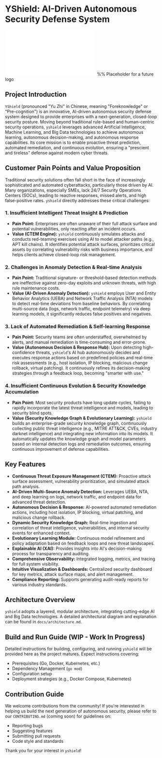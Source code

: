 # YShield: AI-Driven Autonomous Security Defense System

![README中文版](README-zh.md) %% Placeholder for a future logo

## Project Introduction

`YShield` (pronounced "Yu Zhi" in Chinese, meaning "Foreknowledge" or "Pre-cognition") is an innovative, AI-driven autonomous security defense system designed to provide enterprises with a next-generation, closed-loop security posture. Moving beyond traditional rule-based and human-centric security operations, `yshield` leverages advanced Artificial Intelligence, Machine Learning, and Big Data technologies to achieve autonomous learning, autonomous decision-making, and autonomous response capabilities. Its core mission is to enable proactive threat prediction, automated remediation, and continuous evolution, ensuring a "prescient and tireless" defense against modern cyber threats.

## Customer Pain Points and Value Proposition

Traditional security solutions often fall short in the face of increasingly sophisticated and automated cyberattacks, particularly those driven by AI. Many organizations, especially SMEs, lack 24/7 Security Operations Centers (SOCs), leading to reactive responses, missed alerts, and high false-positive rates. `yshield` directly addresses these critical challenges:

### 1. Insufficient Intelligent Threat Insight & Prediction
*   **Pain Point:** Enterprises are often unaware of their full attack surface and potential vulnerabilities, only reacting after an incident occurs.
*   **Value (CTEM Engine):** `yshield` continuously simulates attacks and conducts red-teaming exercises using AI to model attacker paths (e.g., APT kill chains). It identifies potential attack surfaces, prioritizes critical assets by correlating vulnerability risks with business importance, and helps clients achieve closed-loop risk management.

### 2. Challenges in Anomaly Detection & Real-time Analysis
*   **Pain Point:** Traditional signature- or threshold-based detection methods are ineffective against zero-day exploits and unknown threats, with high rule maintenance costs.
*   **Value (AI-Driven Anomaly Detection):** `yshield` employs User and Entity Behavior Analytics (UEBA) and Network Traffic Analysis (NTA) models to detect real-time deviations from baseline behaviors. By correlating multi-source data (logs, network traffic, endpoint telemetry) via deep learning models, it significantly reduces false positives and negatives.

### 3. Lack of Automated Remediation & Self-learning Response
*   **Pain Point:** Security teams are often understaffed, overwhelmed by alerts, and manual remediation is time-consuming and error-prone.
*   **Value (Autonomous Decision & Response Hub):** Upon detecting high-confidence threats, `yshield`'s AI hub autonomously decides and executes response actions based on predefined policies and real-time risk assessments (e.g., host isolation, IP blocking, malicious change rollback, virtual patching). It continuously refines its decision-making strategies through a feedback loop, becoming "smarter with use."

### 4. Insufficient Continuous Evolution & Security Knowledge Accumulation
*   **Pain Point:** Most security products have long update cycles, failing to rapidly incorporate the latest threat intelligence and models, leading to security blind spots.
*   **Value (Security Knowledge Graph & Evolutionary Learning):** `yshield` builds an enterprise-grade security knowledge graph, continuously collecting public threat intelligence (e.g., MITRE ATT&CK, CVEs, industry darknet intelligence) and integrating new information into its models. It automatically updates the knowledge graph and model parameters based on internal detection logs and remediation outcomes, ensuring continuous improvement of defense capabilities.

## Key Features

*   **Continuous Threat Exposure Management (CTEM):** Proactive attack surface assessment, vulnerability prioritization, and simulated attack path analysis.
*   **AI-Driven Multi-Source Anomaly Detection:** Leverages UEBA, NTA, and deep learning on logs, network traffic, and endpoint data for advanced threat detection.
*   **Autonomous Decision & Response:** AI-powered automated remediation actions, including host isolation, IP blocking, virtual patching, and malicious change rollback.
*   **Dynamic Security Knowledge Graph:** Real-time ingestion and correlation of threat intelligence, vulnerabilities, and internal security events for enhanced context.
*   **Evolutionary Learning Module:** Continuous model refinement and policy adaptation based on feedback loops and new threat landscapes.
*   **Explainable AI (XAI):** Provides insights into AI's decision-making process for transparency and auditing.
*   **Comprehensive Observability:** Integrated logging, metrics, and tracing for full system visibility.
*   **Intuitive Visualization & Dashboards:** Centralized security dashboard for key metrics, attack surface maps, and alert management.
*   **Compliance Reporting:** Supports generating audit-ready reports for various industry standards.

## Architecture Overview

`yshield` adopts a layered, modular architecture, integrating cutting-edge AI and Big Data technologies. A detailed architectural diagram and explanation can be found in `docs/architecture.md`.

## Build and Run Guide (WIP - Work In Progress)

Detailed instructions for building, configuring, and running `yshield` will be provided here as the project matures. Expect instructions covering:

*   Prerequisites (Go, Docker, Kubernetes, etc.)
*   Dependency Management (`go mod`)
*   Configuration setup
*   Deployment strategies (e.g., Docker Compose, Kubernetes)

## Contribution Guide

We welcome contributions from the community! If you're interested in helping us build the next generation of autonomous security, please refer to our `CONTRIBUTING.md` (coming soon) for guidelines on:

*   Reporting bugs
*   Suggesting features
*   Submitting pull requests
*   Code style and standards

Thank you for your interest in `yshield`!